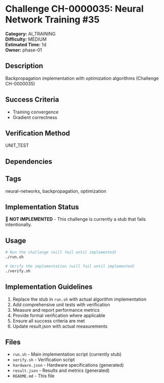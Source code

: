 # Challenge CH-0000035: Neural Network Training #35

**Category:** AI_TRAINING  
**Difficulty:** MEDIUM  
**Estimated Time:** 1d  
**Owner:** phase-01  

## Description

Backpropagation implementation with optimization algorithms (Challenge CH-0000035)

## Success Criteria

- Training convergence
- Gradient correctness

## Verification Method

UNIT_TEST

## Dependencies



## Tags

neural-networks, backpropagation, optimization

## Implementation Status

🚧 **NOT IMPLEMENTED** - This challenge is currently a stub that fails intentionally.

## Usage

```bash
# Run the challenge (will fail until implemented)
./run.sh

# Verify the implementation (will fail until implemented) 
./verify.sh
```

## Implementation Guidelines

1. Replace the stub in `run.sh` with actual algorithm implementation
2. Add comprehensive unit tests with verification
3. Measure and report performance metrics
4. Provide formal verification where applicable
5. Ensure all success criteria are met
6. Update result.json with actual measurements

## Files

- `run.sh` - Main implementation script (currently stub)
- `verify.sh` - Verification script
- `hardware.json` - Hardware specifications (generated)
- `result.json` - Results and metrics (generated)
- `README.md` - This file
